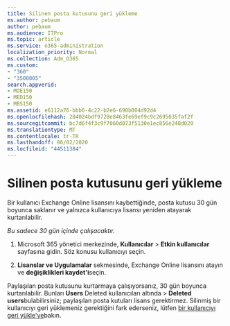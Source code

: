```yaml
---
title: Silinen posta kutusunu geri yükleme
ms.author: pebaum
author: pebaum
ms.audience: ITPro
ms.topic: article
ms.service: o365-administration
localization_priority: Normal
ms.collection: Adm_O365
ms.custom:
- "360"
- "3500005"
search.appverid:
- MOE150
- MED150
- MBS150
ms.assetid: e6112a76-bbb6-4c22-b2e6-690b004d92d4
ms.openlocfilehash: 284024bdf9728e8463fe69ef9c9c2695035faf2f
ms.sourcegitcommit: bc7d6f4f3c9f7060d073f5130e1ec856e248d020
ms.translationtype: MT
ms.contentlocale: tr-TR
ms.lasthandoff: 06/02/2020
ms.locfileid: "44511384"
---
```

# <a name="restore-a-deleted-mailbox"></a>Silinen posta kutusunu geri yükleme

Bir kullanıcı Exchange Online lisansını kaybettiğinde, posta kutusu 30 gün boyunca saklanır ve yalnızca kullanıcıya lisansı yeniden atayarak kurtarılabilir.
  
 *Bu sadece 30 gün içinde çalışacaktır.*  
  
1. Microsoft 365 yönetici merkezinde, **Kullanıcılar** \> **Etkin kullanıcılar** sayfasına gidin. Söz konusu kullanıcıyı seçin.

2. **Lisanslar ve Uygulamalar** sekmesinde, Exchange Online lisansını atayın ve **değişiklikleri kaydet'i**seçin.

Paylaşılan posta kutusunu kurtarmaya çalışıyorsanız, 30 gün boyunca kurtarılabilir. Bunları **Users** Deleted kullanıcıları altında \> **Deleted users**bulabilirsiniz; paylaşılan posta kutuları lisans gerektirmez. Silinmiş bir kullanıcıyı geri yüklemeniz gerektiğini fark ederseniz, lütfen [bir kullanıcıyı geri yükle'ye](https://docs.microsoft.com/microsoft-365/admin/add-users/restore-user)bakın.
  